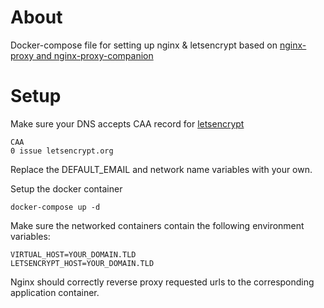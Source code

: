 # About
Docker-compose file for setting up nginx & letsencrypt based on [nginx-proxy and nginx-proxy-companion](https://github.com/JrCs/docker-letsencrypt-nginx-proxy-companion)

# Setup

Make sure your DNS accepts CAA record for [letsencrypt](https://letsencrypt.org/docs/caa/)
```
CAA
0 issue letsencrypt.org
```

Replace the DEFAULT_EMAIL and network name variables with your own.

Setup the docker container
```
docker-compose up -d
```

Make sure the networked containers contain the following environment variables:
```
VIRTUAL_HOST=YOUR_DOMAIN.TLD
LETSENCRYPT_HOST=YOUR_DOMAIN.TLD
```

Nginx should correctly reverse proxy requested urls to the corresponding application container.

